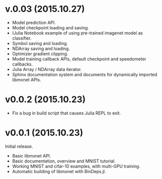 # v.0.03 (2015.10.27)

* Model prediction API.
* Model checkpoint loading and saving.
* IJulia Notebook example of using pre-trained imagenet model as classifier.
* Symbol saving and loading.
* NDArray saving and loading.
* Optimizer gradient clipping.
* Model training callback APIs, default checkpoint and speedometer callbacks.
* Julia Array / NDArray data iterator.
* Sphinx documentation system and documents for dynamically imported libmxnet APIs.

# v0.0.2 (2015.10.23)

* Fix a bug in build script that causes Julia REPL to exit.

# v0.0.1 (2015.10.23)

Initial release.

* Basic libmxnet API.
* Basic documentation, overview and MNIST tutorial.
* Working MNIST and cifar-10 examples, with multi-GPU training.
* Automatic building of libmxnet with BinDeps.jl.

